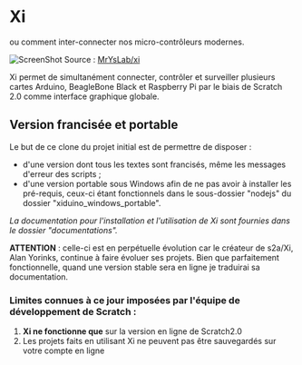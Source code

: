 Xi
======
ou comment inter-connecter nos micro-contrôleurs modernes.

![ScreenShot](https://raw.github.com/MrYsLab/Xi/master/documentation/XiLogo.png)
Source : [MrYsLab/xi](https://github.com/MrYsLab/xi)

Xi permet de simultanément connecter, contrôler et surveiller plusieurs cartes Arduino, BeagleBone Black et Raspberry Pi par le biais de Scratch 2.0 comme interface graphique globale.

## Version francisée et portable

Le but de ce clone du projet initial est de permettre de disposer :
- d'une version dont tous les textes sont francisés, même les messages d'erreur des scripts ;
- d'une version portable sous Windows afin de ne pas avoir à installer les pré-requis, ceux-ci étant fonctionnels dans le sous-dossier "nodejs" du dossier "xiduino_windows_portable".

_La documentation pour l'installation et l'utilisation de Xi sont fournies dans le dossier "documentations"._

**ATTENTION** : celle-ci est en perpétuelle évolution car le créateur de s2a/Xi, Alan Yorinks, continue à faire évoluer ses projets. Bien que parfaitement fonctionnelle, quand une version stable sera en ligne je traduirai sa documentation.

### Limites connues à ce jour imposées par l'équipe de développement de Scratch :
1. **Xi ne fonctionne que** sur la version en ligne de Scratch2.0
2. Les projets faits en utilisant Xi ne peuvent pas être sauvegardés sur votre compte en ligne






